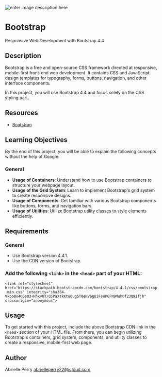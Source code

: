 ![enter image description here](https://tms-outsource.com/blog/wp-content/uploads/2023/05/bootstrap-alternatives.jpg)



# Bootstrap

Responsive Web Development with Bootstrap 4.4

## Description

Bootstrap is a free and open-source CSS framework directed at responsive, mobile-first front-end web development. It contains CSS and JavaScript design templates for typography, forms, buttons, navigation, and other interface components.

In this project, you will use Bootstrap 4.4 and focus solely on the CSS styling part.

## Resources

-   [Bootstrap](https://getbootstrap.com/)

## Learning Objectives

By the end of this project, you will be able to explain the following concepts without the help of Google:

### General

-   **Usage of Containers**: Understand how to use Bootstrap containers to structure your webpage layout.
-   **Usage of the Grid System**: Learn to implement Bootstrap's grid system to create responsive designs.
-   **Usage of Components**: Get familiar with various Bootstrap components like buttons, forms, and navigation bars.
-   **Usage of Utilities**: Utilize Bootstrap utility classes to style elements efficiently.

## Requirements

### General
-   Use Bootstrap version 4.4.1.
-   Use the CDN version of Bootstrap.

### Add the following  `<link>`  in the  `<head>`  part of your HTML:

`<link rel="stylesheet" href="https://stackpath.bootstrapcdn.com/bootstrap/4.4.1/css/bootstrap.min.css" integrity="sha384-Vkoo8x4CGsO3+Hhxv8T/Q5PaXtkKtu6ug5TOeNV6gBiFeWPGFN9MuhOf23Q9Ifjh" crossorigin="anonymous">` 

## Usage

To get started with this project, include the above Bootstrap CDN link in the  `<head>`  section of your HTML file. From there, you can begin utilizing Bootstrap's containers, grid system, components, and utility classes to create a responsive, mobile-first web page.


## Author

Abrielle Perry
abrielleperry22@icloud.com
